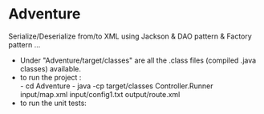 # Adventure
Serialize/Deserialize from/to XML using Jackson &amp; DAO pattern &amp; Factory pattern ...


- Under "Adventure/target/classes" are all the .class files (compiled .java classes) available.
- to run the project :     
      - cd Adventure
      - java -cp target/classes Controller.Runner input/map.xml input/config1.txt output/route.xml
- to run the unit tests: 
                           
 
                           
